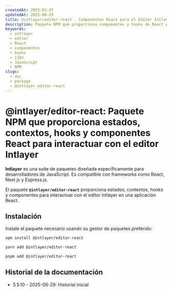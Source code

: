 ```yaml
---
createdAt: 2025-02-07
updatedAt: 2025-06-29
title: @intlayer/editor-react - Componentes React para el Editor Intlayer
description: Paquete NPM que proporciona componentes y hooks de React para integrar el editor visual Intlayer en aplicaciones React para internacionalización.
keywords:
  - intlayer
  - editor
  - React
  - componentes
  - hooks
  - i18n
  - JavaScript
  - NPM
slugs:
  - doc
  - package
  - @intlayer_editor-react
---
```


# @intlayer/editor-react: Paquete NPM que proporciona estados, contextos, hooks y componentes React para interactuar con el editor Intlayer

**Intlayer** es una suite de paquetes diseñada específicamente para desarrolladores de JavaScript. Es compatible con frameworks como React, Next.js y Express.js.

El paquete **`@intlayer/editor-react`** proporciona estados, contextos, hooks y componentes para interactuar con el editor Intlayer en una aplicación React.

## Instalación

Instale el paquete necesario usando su gestor de paquetes preferido:

```bash
npm install @intlayer/editor-react
```

```bash
yarn add @intlayer/editor-react
```

```bash
pnpm add @intlayer/editor-react
```

## Historial de la documentación

- 5.5.10 - 2025-06-29: Historial inicial
